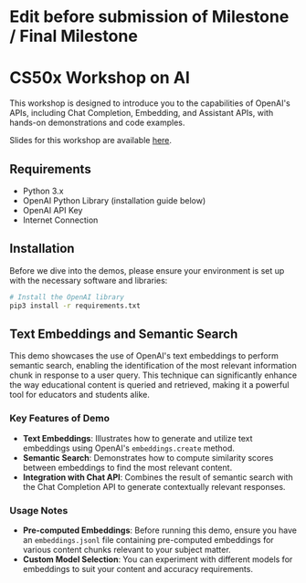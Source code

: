 # Edit before submission of Milestone / Final Milestone

# CS50x Workshop on AI

This workshop is designed to introduce you to the capabilities of OpenAI's APIs, including Chat Completion, Embedding, and Assistant APIs, with hands-on demonstrations and code examples.

Slides for this workshop are available [here](https://docs.google.com/presentation/d/11k93gz0mYpSwaB9bvbtofa2o11Pg7Z2_hrH3pB4APQ0/).

## Requirements

- Python 3.x
- OpenAI Python Library (installation guide below)
- OpenAI API Key
- Internet Connection

## Installation

Before we dive into the demos, please ensure your environment is set up with the necessary software and libraries:

```bash
# Install the OpenAI library
pip3 install -r requirements.txt
```

## Text Embeddings and Semantic Search

This demo showcases the use of OpenAI's text embeddings to perform semantic search, enabling the identification of the most relevant information chunk in response to a user query. This technique can significantly enhance the way educational content is queried and retrieved, making it a powerful tool for educators and students alike.

### Key Features of Demo

- **Text Embeddings**: Illustrates how to generate and utilize text embeddings using OpenAI's `embeddings.create` method.
- **Semantic Search**: Demonstrates how to compute similarity scores between embeddings to find the most relevant content.
- **Integration with Chat API**: Combines the result of semantic search with the Chat Completion API to generate contextually relevant responses.

### Usage Notes

- **Pre-computed Embeddings**: Before running this demo, ensure you have an `embeddings.jsonl` file containing pre-computed embeddings for various content chunks relevant to your subject matter.
- **Custom Model Selection**: You can experiment with different models for embeddings to suit your content and accuracy requirements.
